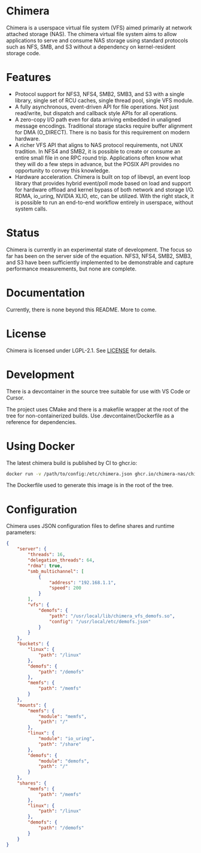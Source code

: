 <!--
SPDX-FileCopyrightText: 2025 Ben Jarvis

SPDX-License-Identifier: LGPL-2.1-only
-->

# Chimera

Chimera is a userspace virtual file system (VFS) aimed primarily at network attached storage (NAS).   The chimera virtual file system aims to allow applications to serve and consume NAS storage using standard protocols such as NFS, SMB, and S3 without a dependency on kernel-resident storage code.

# Features

* Protocol support for NFS3, NFS4, SMB2, SMB3, and S3 with a single library, single set of RCU caches, single thread pool, single VFS module.
* A fully asynchronous, event-driven API for file operations.   Not just read/write, but dispatch and callback style APIs for all operations.
* A zero-copy I/O path even for data arriving embedded in unaligned message encodings.  Traditional storage stacks require buffer alignment for DMA (O_DIRECT).   There is no basis for this requirement on modern hardware.
* A richer VFS API that aligns to NAS protocol requirements, not UNIX tradition.  In NFS4 and SMB2, it is possible to create or consume an entire small file in one RPC round trip.   Applications often know what they will do a few steps in advance, but the POSIX API provides no opportunity to convey this knowledge.
* Hardware acceleration.  Chimera is built on top of libevpl, an event loop library that provides hybrid event/poll mode based on load and support for hardware offload and kernel bypass of both network and storage I/O.   RDMA, io_uring, NVIDIA XLIO, etc, can be utilized.   With the right stack, it is possible to run an end-to-end workflow entirely in userspace, without system calls.

# Status

Chimera is currently in an experimental state of development.  The focus so far has been on the server side of the equation.   NFS3, NFS4, SMB2, SMB3, and S3 have been sufficiently implemented to be demonstrable and capture performance measurements, but none are complete.

# Documentation

Currently, there is none beyond this README.   More to come.

# License

Chimera is licensed under LGPL-2.1. See [LICENSE](LICENSE) for details.


# Development

There is a devcontainer in the source tree suitable for use with VS Code or Cursor.

The project uses CMake and there is a makefile wrapper at the root of the tree for non-containerized builds.  Use .devcontainer/Dockerfile as a reference for dependencies.

# Using Docker

The latest chimera build is published by CI to ghcr.io:

```bash
docker run -v /path/to/config:/etc/chimera.json ghcr.io/chimera-nas/chimera:latest
```

The Dockerfile used to generate this image is in the root of the tree.

# Configuration

Chimera uses JSON configuration files to define shares and runtime parameters:

```json
{
    "server": {
        "threads": 16,
        "delegation_threads": 64,
        "rdma": true,
        "smb_multichannel": [
            {
                "address": "192.168.1.1",
                "speed": 200
            }
        ],
        "vfs": {
            "demofs": {
                "path": "/usr/local/lib/chimera_vfs_demofs.so",
                "config": "/usr/local/etc/demofs.json"
            }
        }
    },
    "buckets": {
        "linux": {
            "path": "/linux"
        },
        "demofs": {
            "path": "/demofs"
        },
        "memfs": {
            "path": "/memfs"
        }
    },
    "mounts": {
        "memfs": {
            "module": "memfs",
            "path": "/"
        },
        "linux": {
            "module": "io_uring",
            "path": "/share"
        },
        "demofs": {
            "module": "demofs",
            "path": "/"
        }
    },
    "shares": {
        "memfs": {
            "path": "/memfs"
        },
        "linux": {
            "path": "/linux"
        },
        "demofs": {
            "path": "/demofs"
        }
    }
}
```